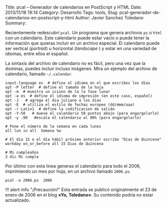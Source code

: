 Title: pcal – Generador de calendarios en PostScript y HTML
Date: 2013/11/18 19:14
Category: Desarrollo 
Tags: tools, 
Slug: pcal-generador-de-calendarios-en-postscript-y-html
Author: Javier Sanchez Toledano
Summary: 

Recientemente redescubrí `pcal`. Un programa que genera archivos `ps` o `html` con un calendario. Este calendario puede estar vacío o puede tener la información que quieras incluir en un archivo especial. El calendario puede ser vertical (_portrait_) u horizontal (_landscape_ ) y estar en una variedad de idiomas, entre ellos el español.

La sintaxis del archivo de calendario no es fácil, pero una vez que la dominas, puedes incluir incluso imágenes. Mira un ejemplo del archivo de calendario, llamado `~/.calendar`.

    input-language es  # define el idioma en el que escribes los días
    opt -P letter  # define el tamaño de la hoja
    opt -m  # muestra un iciono de la la fase lunar
    opt -a es  # define el idioma de impresión (en este caso, español)
    opt -J   # agrega el dia juliano a los dias
    opt -E  # utiliza el estilo de fechas europeo (dd/mmm/aaa)
    opt -r Latin1  # define la codificacion de salida
    opt -Y-50   # mueve el calendario 50 puntos abajo (para engargolarlo)
    opt -y .90   #escala el calendario al 90% (para engargolarlo)

    # Pone el número de la semana en cada lunes
    all lun in all  Semana %w

    # El día 15 o el día hábil próximo anterior escribe "Días de Quincena"
    workday on_or_before all 15 Dias de Quincena

    # Mi cumpleaños
    3 dic Mi cumple

Por último con esta línea generas el calendario para todo el 2006, imprimiendo un mes por hoja, en un archivo llamado `2006.ps`.

    pcal -o 2006.ps  2006

!!! alert-info "¡Precaución!" 
    Esta entrada se publicó originalmente el 23 de enero de 2006 en el blog <strong>«Yo, Toledano»</strong>. Su contenido podría no estar actualizado.
<!--stackedit_data:
eyJoaXN0b3J5IjpbLTEyOTQ1MDEwMjldfQ==
-->